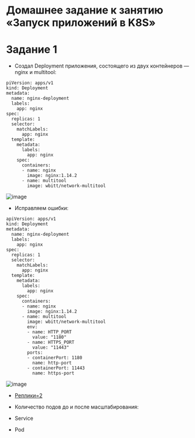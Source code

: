 # Домашнее задание к занятию «Запуск приложений в K8S»

# Задание 1


* Создал Deployment приложения, состоящего из двух контейнеров — nginx и multitool:
```
piVersion: apps/v1
kind: Deployment
metadata:
  name: nginx-deployment
  labels:
    app: nginx
spec:
  replicas: 1
  selector:
    matchLabels:
      app: nginx
  template:
    metadata:
      labels:
        app: nginx
    spec:
      containers:
      - name: nginx
        image: nginx:1.14.2
      - name: multitool
        image: wbitt/network-multitool
```
![image](https://github.com/Dimarkle/DevOps/assets/118626944/01689b1e-eb1d-43dc-b554-402a15f8a309)
* Исправляем ошибки:
```
apiVersion: apps/v1
kind: Deployment
metadata:
  name: nginx-deployment
  labels:
    app: nginx
spec:
  replicas: 1
  selector:
    matchLabels:
      app: nginx
  template:
    metadata:
      labels:
        app: nginx
    spec:
      containers:
      - name: nginx
        image: nginx:1.14.2
      - name: multitool
        image: wbitt/network-multitool
        env:
        - name: HTTP_PORT
          value: "1180"
        - name: HTTPS_PORT
          value: "11443"
        ports:
        - containerPort: 1180
          name: http-port
        - containerPort: 11443
          name: https-port
```
![image](https://github.com/Dimarkle/DevOps/assets/118626944/30f40722-d1a8-4f16-9bfb-c1f4a1e30bcb)
* [Реплики=2](https://github.com/Dimarkle/DevOps/blob/main/%D0%97%D0%B0%D0%BF%D1%83%D1%81%D0%BA%20%D0%BF%D1%80%D0%B8%D0%BB%D0%BE%D0%B6%D0%B5%D0%BD%D0%B8%D0%B9%20%D0%B2%20K8S/nginx.yaml)


* Количество подов до и после масштабирования:



*  Service

* Pod






